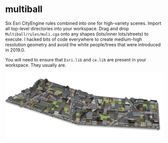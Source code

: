 # multiball
Six Esri CityEngine rules combined into one for high-variety scenes. Import all top-level directories into your workspace. Drag and drop `Multiball/rules/muli.cga` onto any shapes (lots/inner lots/streets) to execute. I hacked bits of code everywhere to create medium-high resolution geometry and avoid the white people/trees that were introduced in 2019.0.

You will need to ensure that `Esri.lib` and `ce.lib` are present in your workspace. They usually are.

![city with a lot of variety](https://github.com/twak/multiball/blob/master/multiball.jpg?raw=true)
